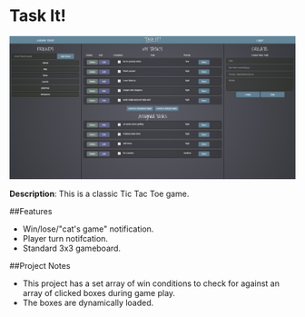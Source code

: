 # Task It!

![Task It!](/img/taskit.png)

**Description**: This is a classic Tic Tac Toe game. 

##Features
* Win/lose/"cat's game" notification.
* Player turn notifcation.
* Standard 3x3 gameboard.

##Project Notes
  * This project has a set array of win conditions to check for against an array
    of clicked boxes during game play. 
  * The boxes are dynamically loaded.
